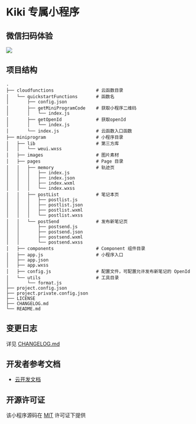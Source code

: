 # Kiki 专属小程序

## 微信扫码体验

![](https://cdn.jsdelivr.net/gh/jamesxwang/kiki@master/code.png)

## 项目结构

```
.
├── cloudfunctions                # 云函数目录
│   └── quickstartFunctions       # 函数名
│       ├── config.json
│       ├── getMiniProgramCode    # 获取小程序二维码
│       │   └── index.js
│       ├── getOpenId             # 获取openId
│       │   └── index.js
│       └── index.js              # 云函数入口函数
├── miniprogram                   # 小程序目录
│   ├── lib                       # 第三方库
│   │   └── weui.wxss
│   ├── images                    # 图片素材
│   ├── pages                     # Page 目录
│   │   ├── memory                # 轨迹页
│   │   │   ├── index.js
│   │   │   ├── index.json
│   │   │   ├── index.wxml
│   │   │   └── index.wxss
│   │   ├── postList              # 笔记本页
│   │   │   ├── postlist.js
│   │   │   ├── postlist.json
│   │   │   ├── postlist.wxml
│   │   │   └── postlist.wxss
│   │   └── postSend              # 发布新笔记页
│   │       ├── postsend.js
│   │       ├── postsend.json
│   │       ├── postsend.wxml
│   │       └── postsend.wxss
│   ├── components                # Component 组件目录
│   ├── app.js                    # 小程序入口
│   ├── app.json
│   ├── app.wxss
│   ├── config.js                 # 配置文件，可配置允许发布新笔记的 OpenId
│   └── utils                     # 工具目录
│       └── format.js
├── project.config.json
├── project.private.config.json
├── LICENSE
├── CHANGELOG.md
└── README.md
```

## 变更日志

详见 [CHANGELOG.md](./CHANGELOG.md)

## 开发者参考文档

- [云开发文档](https://developers.weixin.qq.com/miniprogram/dev/wxcloud/basis/getting-started.html)

## 开源许可证

该小程序源码在 [MIT](./LICENSE) 许可证下提供
